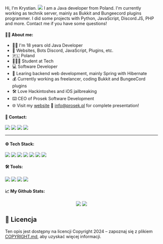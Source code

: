Hi, I'm Krystian. ![](https://komarev.com/ghpvc/?username=KrystianeczeQ&color=blueviolet)
 I am a Java developer from Poland. I'm currently working as technik server, mainly as Bukkit and Bungeecord plugins programmer. I did some projects with Python, JavaScript, Discord.JS, PHP and more. Contact me if you have some questions!

#### 👨‍💼 About me:
- 👨‍💻 I'm 18 years old Java Developer
- 🤖 Websites, Bots Discord, JavaScript, Plugins, etc.
- 🇵🇱 Poland
- 👨🏻‍🎓 Student at Tech
- 💻 Software Developer
- 📖 Learing backend web development, mainly Spring with Hibernate
- 💰 Currently working as freelancer, coding Bukkit and BungeeCord plugins
- 🛠️ Love Hackintoshes and iOS jailbreaking
- ⌨️ CEO of Prosek Software Development
- 🌐 Visit my [website](https://guns.lol/Prosek1337) 📧 info@prosek.pl for complete presentation!

#### 📨 Contact:
[<img src="https://img.shields.io/badge/website-%234285F4.svg?&style=for-the-badge&logo=safari&logoColor=white" />](https://nohello.pl/)
[<img src="https://img.shields.io/badge/Prosek2137-%237289DA.svg?&style=for-the-badge&logo=discord&logoColor=white" />]()
[<img src="https://img.shields.io/badge/telegram-%232CA5E0.svg?&style=for-the-badge&logo=telegram&logoColor=white" />](https://t.me/prosek1337)
[<img src="https://img.shields.io/badge/mail-%23D14836.svg?&style=for-the-badge&logo=gmail&logoColor=white" />](mailto:chuj)

---

#### ⚙️ Tech Stack:
[<img src="https://img.shields.io/badge/java%20-%23007396.svg?&style=for-the-badge&logo=java&logoColor=white" />](https://docs.oracle.com/en/java/)
[<img src="https://img.shields.io/badge/JavaScript%20-%23007396.svg?&style=for-the-badge&logo=javascript&logoColor=white" />](https://discord.js.org/docs/packages/discord.js/14.15.3)
[<img src="https://img.shields.io/badge/Python%20-%236DB33F.svg?&style=for-the-badge&logo=python&logoColor=white" />](https://www.python.org)
[<img src="https://img.shields.io/badge/bukkit%20-%23DB1F29.svg?&style=for-the-badge&logo=mojang-studios&logoColor=white" />](https://www.spigotmc.org/)
[<img src="https://img.shields.io/badge/bungeecord%20-%23DB1F29.svg?&style=for-the-badge&logo=mojang-studios&logoColor=white" />](https://www.spigotmc.org/wiki/about-bungeecord/)
[<img src="https://img.shields.io/badge/php%20-%23777BB4.svg?&style=for-the-badge&logo=php&logoColor=white" />](https://www.php.net/)
[<img src="https://img.shields.io/badge/mysql-%234479A1.svg?&style=for-the-badge&logo=mysql&logoColor=white" />](https://www.mysql.com/)

#### 🛠️ Tools:
[<img src="https://img.shields.io/badge/linux%20-%23A81D33.svg?&style=for-the-badge&logo=linux&logoColor=white" />](https://www.debian.org/index.pl.html)
[<img src="https://img.shields.io/badge/jetbrains%20-%236F02B5.svg?&style=for-the-badge&logo=jetbrains&logoColor=white" />](https://www.jetbrains.com/)
[<img src="https://img.shields.io/badge/intellij_idea%20-%23007396.svg?&style=for-the-badge&logo=intellij-idea&logoColor=white" />](https://www.jetbrains.com/idea/)
[<img src="https://img.shields.io/badge/git%20-%23181717.svg?&style=for-the-badge&logo=github&logoColor=white" />](https://github.com/)

#### 📈 My Github Stats:
<div align="center">
  <img src="https://github-readme-stats.vercel.app/api?username=KrystianeczeQ&show_icons=true&theme=radical&line_height=24&count_private=true" />
  <img src="https://github-readme-stats.vercel.app/api/top-langs/?username=KrystianeczeQ&theme=radical&layout=compact" />
</div>

## 📄 Licencja
Ten opis jest dostępny na licencji Copyright 2024 – zapoznaj się z plikiem [COPYRIGHT.md](COPYRIGHT.md), aby uzyskać więcej informacji.
